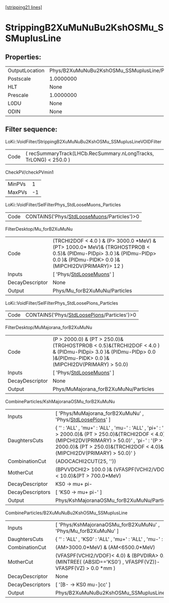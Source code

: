 [[stripping21 lines]](./stripping21-index)

# StrippingB2XuMuNuBu2KshOSMu_SSMuplusLine

## Properties:

|                |                                                |
|----------------|------------------------------------------------|
| OutputLocation | Phys/B2XuMuNuBu2KshOSMu_SSMuplusLine/Particles |
| Postscale      | 1.0000000                                      |
| HLT            | None                                           |
| Prescale       | 1.0000000                                      |
| L0DU           | None                                           |
| ODIN           | None                                           |

## Filter sequence:

LoKi::VoidFilter/StrippingB2XuMuNuBu2KshOSMu_SSMuplusLineVOIDFilter

|      |                                                                   |
|------|-------------------------------------------------------------------|
| Code | ( recSummaryTrack(LHCb.RecSummary.nLongTracks, TrLONG) \< 250.0 ) |

CheckPV/checkPVmin1

|        |     |
|--------|-----|
| MinPVs | 1   |
| MaxPVs | -1  |

LoKi::VoidFilter/SelFilterPhys_StdLooseMuons_Particles

|      |                                                                                            |
|------|--------------------------------------------------------------------------------------------|
| Code | CONTAINS('Phys/[StdLooseMuons](./stripping21-commonparticles-stdloosemuons)/Particles')\>0 |

FilterDesktop/Mu_forB2XuMuNu

|                 |                                                                                                                                                                                  |
|-----------------|----------------------------------------------------------------------------------------------------------------------------------------------------------------------------------|
| Code            | (TRCHI2DOF \< 4.0 ) & (P\> 3000.0 \*MeV) & (PT\> 1000.0\* MeV)& (TRGHOSTPROB \< 0.5)& (PIDmu-PIDpi\> 3.0 )& (PIDmu-PIDp\> 0.0 )& (PIDmu-PIDK\> 0.0 )& (MIPCHI2DV(PRIMARY)\> 12 ) |
| Inputs          | [ 'Phys/[StdLooseMuons](./stripping21-commonparticles-stdloosemuons)' ]                                                                                                        |
| DecayDescriptor | None                                                                                                                                                                             |
| Output          | Phys/Mu_forB2XuMuNu/Particles                                                                                                                                                    |

LoKi::VoidFilter/SelFilterPhys_StdLoosePions_Particles

|      |                                                                                            |
|------|--------------------------------------------------------------------------------------------|
| Code | CONTAINS('Phys/[StdLoosePions](./stripping21-commonparticles-stdloosepions)/Particles')\>0 |

FilterDesktop/MuMajorana_forB2XuMuNu

|                 |                                                                                                                                                                      |
|-----------------|----------------------------------------------------------------------------------------------------------------------------------------------------------------------|
| Code            | (P \> 2000.0) & (PT \> 250.0)& (TRGHOSTPROB \< 0.5)&(TRCHI2DOF \< 4.0 ) & (PIDmu-PIDpi\> 3.0 )& (PIDmu-PIDp\> 0.0 )&(PIDmu-PIDK\> 0.0 )&(MIPCHI2DV(PRIMARY) \> 50.0) |
| Inputs          | [ 'Phys/[StdLooseMuons](./stripping21-commonparticles-stdloosemuons)' ]                                                                                            |
| DecayDescriptor | None                                                                                                                                                                 |
| Output          | Phys/MuMajorana_forB2XuMuNu/Particles                                                                                                                                |

CombineParticles/KshMajoranaOSMu_forB2XuMuNu

|                  |                                                                                                                                                                                                                                  |
|------------------|----------------------------------------------------------------------------------------------------------------------------------------------------------------------------------------------------------------------------------|
| Inputs           | [ 'Phys/MuMajorana_forB2XuMuNu' , 'Phys/[StdLoosePions](./stripping21-commonparticles-stdloosepions)' ]                                                                                                                        |
| DaughtersCuts    | { '' : 'ALL' , 'mu+' : 'ALL' , 'mu-' : 'ALL' , 'pi+' : '(P \> 2000.0)& (PT \> 250.0)&(TRCHI2DOF \< 4.0)&(MIPCHI2DV(PRIMARY) \> 50.0)' , 'pi-' : '(P \> 2000.0)& (PT \> 250.0)&(TRCHI2DOF \< 4.0)&(MIPCHI2DV(PRIMARY) \> 50.0)' } |
| CombinationCut   | (ADOCACHI2CUT(25, ''))                                                                                                                                                                                                           |
| MotherCut        | (BPVVDCHI2\> 100.0 )& (VFASPF(VCHI2/VDOF) \< 10.0)&(PT \> 700.0\*MeV)                                                                                                                                                            |
| DecayDescriptor  | KS0 -\> mu+ pi-                                                                                                                                                                                                                  |
| DecayDescriptors | [ 'KS0 -\> mu+ pi-' ]                                                                                                                                                                                                          |
| Output           | Phys/KshMajoranaOSMu_forB2XuMuNu/Particles                                                                                                                                                                                       |

CombineParticles/B2XuMuNuBu2KshOSMu_SSMuplusLine

|                  |                                                                                                                |
|------------------|----------------------------------------------------------------------------------------------------------------|
| Inputs           | [ 'Phys/KshMajoranaOSMu_forB2XuMuNu' , 'Phys/Mu_forB2XuMuNu' ]                                               |
| DaughtersCuts    | { '' : 'ALL' , 'KS0' : 'ALL' , 'mu+' : 'ALL' , 'mu-' : 'ALL' }                                                 |
| CombinationCut   | (AM\>3000.0\*MeV) & (AM\<6500.0\*MeV)                                                                          |
| MotherCut        | (VFASPF(VCHI2/VDOF)\< 4.0) & (BPVDIRA\> 0.99)& (MINTREE( (ABSID=='KS0') , VFASPF(VZ))-VFASPF(VZ) \> 0.0 \*mm ) |
| DecayDescriptor  | None                                                                                                           |
| DecayDescriptors | [ '[B- -\> KS0 mu-]cc' ]                                                                                   |
| Output           | Phys/B2XuMuNuBu2KshOSMu_SSMuplusLine/Particles                                                                 |
